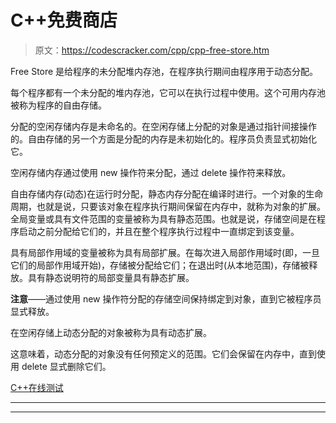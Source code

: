 # C++免费商店

> 原文：<https://codescracker.com/cpp/cpp-free-store.htm>

Free Store 是给程序的未分配堆内存池，在程序执行期间由程序用于动态分配。

每个程序都有一个未分配的堆内存池，它可以在执行过程中使用。这个可用内存池被称为程序的自由存储。

分配的空闲存储内存是未命名的。在空闲存储上分配的对象是通过指针间接操作的。自由存储的另一个方面是分配的内存是未初始化的。程序员负责显式初始化它。

空闲存储内存通过使用 new 操作符来分配，通过 delete 操作符来释放。

自由存储内存(动态)在运行时分配，静态内存分配在编译时进行。一个对象的生命周期，也就是说，只要该对象在程序执行期间保留在内存中，就称为对象的扩展。全局变量或具有文件范围的变量被称为具有静态范围。也就是说，存储空间是在程序启动之前分配给它们的，并且在整个程序执行过程中一直绑定到该变量。

具有局部作用域的变量被称为具有局部扩展。在每次进入局部作用域时(即，一旦它们的局部作用域开始)，存储被分配给它们；在退出时(从本地范围)，存储被释放。具有静态说明符的局部变量具有静态扩展。

**注意**——通过使用 new 操作符分配的存储空间保持绑定到对象，直到它被程序员显式释放。

在空闲存储上动态分配的对象被称为具有动态扩展。

这意味着，动态分配的对象没有任何预定义的范围。它们会保留在内存中，直到使用 delete 显式删除它们。

[C++在线测试](/exam/showtest.php?subid=3)

* * *

* * *